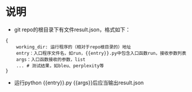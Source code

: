# 说明
*	git repo的根目录下有文件result.json，格式如下：
```
{
	working_dir: 运行程序的（相对于repo根目录的）地址
	entry：入口程序文件名，如run，{{entry}}.py中包含入口函数run，接收参数列表
	args：入口函数接收的参数，list
	... # 测试结果，如bleu、perplexity等
}
```
*	运行python {{entry}}.py {{args}}后应当输出result.json
